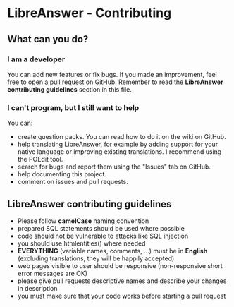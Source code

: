 # LibreAnswer - Contributing
## What can you do?
### I am a developer
You can add new features or fix bugs. If you made an improvement, feel free to open a pull request on GitHub.
Remember to read the **LibreAnswer contributing guidelines** section in this file.
### I can't program, but I still want to help
You can:
 - create question packs. You can read how to do it on the wiki on GitHub.
 - help translating LibreAnswer, for example by adding support for your native language or improving existing translations. I recommend using the POEdit tool.
 - search for bugs and report them using the "Issues" tab on GitHub.
 - help documenting this project.
 - comment on issues and pull requests.
 
## LibreAnswer contributing guidelines
- Please follow **camelCase** naming convention
- prepared SQL statements should be used where possible
- code should not be vulnerable to attacks like SQL injection
- you should use htmlentities() where needed
- **EVERYTHING** (variable names, comments, ...) must be in **English** (excluding translations, they will be happily accepted)
- web pages visible to user should be responsive (non-responsive short error messages are OK)
- please give pull requests descriptive names and describe your changes in description
- you must make sure that your code works before starting a pull request
